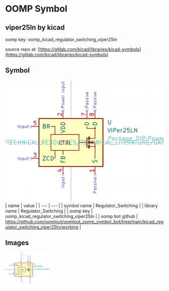 # OOMP Symbol  
## viper25ln  by kicad  
  
oomp key: oomp_kicad_regulator_switching_viper25ln  
  
source repo at: [https://gitlab.com/kicad/libraries/kicad-symbols](https://gitlab.com/kicad/libraries/kicad-symbols)  
## Symbol  
  
[![working.png](working_600.png)](working.png)  
| name | value | 
| --- | --- | 
| symbol name | Regulator_Switching | 
| library name | Regulator_Switching | 
| oomp key | oomp_kicad_regulator_switching_viper25ln | 
| oomp bot github | https://github.com/oomlout/oomlout_oomp_symbol_bot/tree/main/kicad_regulator_switching_viper25ln/working | 
## Images  
  
[![working.png](working_140.png)](working.png)  
